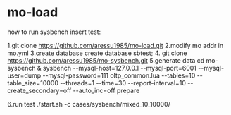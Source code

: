 # mo-load
how to run sysbench insert test:

1.git clone https://github.com/aressu1985/mo-load.git
2.modify mo addr in mo.yml
3.create database
create database sbtest;
4. git clone https://github.com/aressu1985/mo-sysbench.git
5.generate data
cd mo-sysbench & sysbench --mysql-host=127.0.0.1 --mysql-port=6001 --mysql-user=dump --mysql-password=111 oltp_common.lua --tables=10 --table_size=10000 --threads=1 --time=30 --report-interval=10 --create_secondary=off --auto_inc=off prepare

6.run test
./start.sh -c cases/sysbench/mixed_10_10000/
